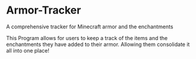 # Armor-Tracker
A comprehensive tracker for Minecraft armor and the enchantments 

This Program allows for users to keep a track of the items and the enchantments they have added to their armor. Allowing them consolidate it all into one place! 
